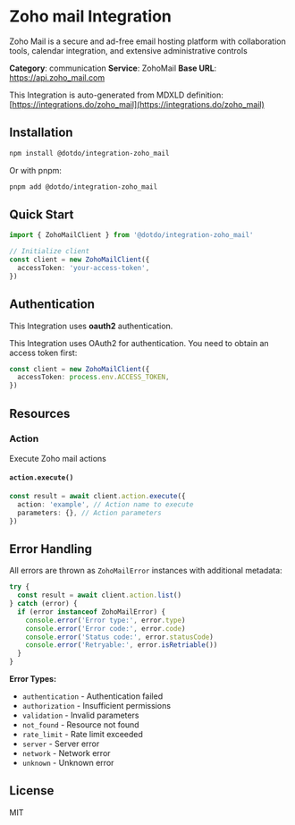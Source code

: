 # Zoho mail Integration

Zoho Mail is a secure and ad-free email hosting platform with collaboration tools, calendar integration, and extensive administrative controls

**Category**: communication
**Service**: ZohoMail
**Base URL**: https://api.zoho_mail.com

This Integration is auto-generated from MDXLD definition: [https://integrations.do/zoho_mail](https://integrations.do/zoho_mail)

## Installation

```bash
npm install @dotdo/integration-zoho_mail
```

Or with pnpm:

```bash
pnpm add @dotdo/integration-zoho_mail
```

## Quick Start

```typescript
import { ZohoMailClient } from '@dotdo/integration-zoho_mail'

// Initialize client
const client = new ZohoMailClient({
  accessToken: 'your-access-token',
})
```

## Authentication

This Integration uses **oauth2** authentication.

This Integration uses OAuth2 for authentication. You need to obtain an access token first:

```typescript
const client = new ZohoMailClient({
  accessToken: process.env.ACCESS_TOKEN,
})
```

## Resources

### Action

Execute Zoho mail actions

#### `action.execute()`

```typescript
const result = await client.action.execute({
  action: 'example', // Action name to execute
  parameters: {}, // Action parameters
})
```

## Error Handling

All errors are thrown as `ZohoMailError` instances with additional metadata:

```typescript
try {
  const result = await client.action.list()
} catch (error) {
  if (error instanceof ZohoMailError) {
    console.error('Error type:', error.type)
    console.error('Error code:', error.code)
    console.error('Status code:', error.statusCode)
    console.error('Retryable:', error.isRetriable())
  }
}
```

**Error Types:**

- `authentication` - Authentication failed
- `authorization` - Insufficient permissions
- `validation` - Invalid parameters
- `not_found` - Resource not found
- `rate_limit` - Rate limit exceeded
- `server` - Server error
- `network` - Network error
- `unknown` - Unknown error

## License

MIT
